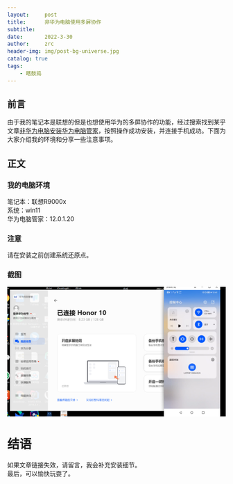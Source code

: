 ```yaml
---
layout:     post
title:      非华为电脑使用多屏协作
subtitle:   
date:       2022-3-30
author:     zrc
header-img: img/post-bg-universe.jpg
catalog: true
tags:
    - 瞎鼓捣
---
```



## 前言
由于我的笔记本是联想的但是也想使用华为的多屏协作的功能，经过搜索找到某乎文章[非华为电脑安装华为电脑管家](https://zhuanlan.zhihu.com/p/451415428)，按照操作成功安装，并连接手机成功。下面为大家介绍我的环境和分享一些注意事项。

## 正文
### 我的电脑环境
笔记本：联想R9000x<br>
系统：win11<br>
华为电脑管家：12.0.1.20

### 注意
请在安装之前创建系统还原点。

### 截图
![](/img/2022-03-31-10-51-26.png)



# 结语
如果文章链接失效，请留言，我会补充安装细节。<br>
最后，可以愉快玩耍了。